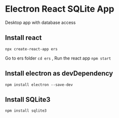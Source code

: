# Electron React SQLite App
Desktop app with database access

## Install react 
`npx create-react-app ers`

Go to ers folder `cd ers` , 
Run the react app `npm start`

## Install electron as devDependency
`npm install electron --save-dev`

## Install SQLite3
`npm install sqlite3`




